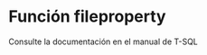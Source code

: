 ﻿---
Autogenerated: true
---

# Función  fileproperty

Consulte la documentación en el manual de T-SQL
